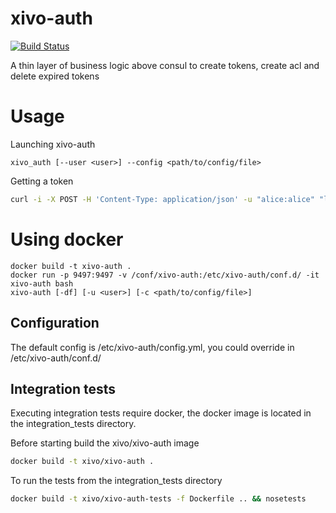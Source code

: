 # xivo-auth

[![Build Status](https://travis-ci.org/xivo-pbx/xivo-auth.svg)](https://travis-ci.org/xivo-pbx/xivo-auth)

A thin layer of business logic above consul to create tokens, create acl and delete expired tokens

# Usage

Launching xivo-auth

    xivo_auth [--user <user>] --config <path/to/config/file>

Getting a token

```sh
curl -i -X POST -H 'Content-Type: application/json' -u "alice:alice" "localhost:9497/0.1/token" -d '{"type": "xivo_user"}'
```

# Using docker

    docker build -t xivo-auth .
    docker run -p 9497:9497 -v /conf/xivo-auth:/etc/xivo-auth/conf.d/ -it xivo-auth bash
    xivo-auth [-df] [-u <user>] [-c <path/to/config/file>]

Configuration
-------------

The default config is /etc/xivo-auth/config.yml, you could override in /etc/xivo-auth/conf.d/


Integration tests
-----------------

Executing integration tests require docker, the docker image is located in the
integration_tests directory.

Before starting build the xivo/xivo-auth image

```sh
docker build -t xivo/xivo-auth .
```

To run the tests from the integration_tests directory

```sh
docker build -t xivo/xivo-auth-tests -f Dockerfile .. && nosetests
```
